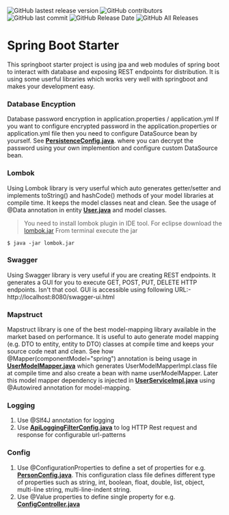 ![GitHub lastest release version](https://img.shields.io/github/v/release/ashishlahoti/springboot-demo?label=AppVersion)
![GitHub contributors](https://img.shields.io/github/contributors/ashishlahoti/springboot-demo)
![GitHub last commit](https://img.shields.io/github/last-commit/ashishlahoti/springboot-demo)
![GitHub Release Date](https://img.shields.io/github/release-date/ashishlahoti/springboot-demo)
![GitHub All Releases](https://img.shields.io/github/downloads/ashishlahoti/springboot-demo/total)

# Spring Boot Starter
This springboot starter project is using jpa and web modules of spring boot to interact with database and exposing REST endpoints for distribution. It is using some userful libraries which works very well with springboot and makes your development easy.

### Database Encyption
Database password encryption in application.properties / application.yml
If you want to configure encrypted password in the application.properties or application.yml file then you need to configure DataSource bean by yourself. See **[PersistenceConfig.java](src/main/java/com/example.jpa/demo/config/PersistenceConfig.java)**. where you can decrypt the password using your own implemention and configure custom DataSource bean.
   
### Lombok
Using Lombok library is very userful which auto generates getter/setter and implements toString() and hashCode() methods of your model libraries at compile time. It keeps the model classes neat and clean. See the usage of @Data annotation in entity **[User.java](src/main/java/com/example.jpa/demo/dao/entity/User.java)** and model classes.
>You need to install lombok plugin in IDE tool. For eclipse download the [lombok.jar](https://projectlombok.org/download) 
From terminal execute the jar
```
$ java -jar lombok.jar
```

### Swagger
Using Swagger library is very useful if you are creating REST endpoints. It generates a GUI for you to execute GET, POST, PUT, DELETE HTTP endpoints. Isn't that cool. GUI is accessible using following URL:- http://localhost:8080/swagger-ui.html

### Mapstruct
Mapstruct library is one of the best model-mapping library available in the market based on performance. It is useful to auto generate model mapping (e.g. DTO to entity, entity to DTO) classes at compile time and keeps your source code neat and clean. See how @Mapper(componentModel="spring") annotation is being usage in **[UserModelMapper.java](src/main/java/com/example.jpa/demo/model/mapper/UserModelMapper.java)** which generates UserModelMapperImpl.class file at compile time and also create a bean with name userModelMapper. Later this model mapper dependency is injected in **[UserServiceImpl.java](src/main/java/com/example.jpa/demo/service/UserServiceImpl.java)** using @Autowired annotation for model-mapping.

### Logging
1. Use @Slf4J annotation for logging
2. Use **[ApiLoggingFilterConfig.java](src/main/java/com/example.jpa/demo/config/ApiLoggingFilterConfig.java)** to log HTTP Rest request and response for configurable url-patterns

### Config
1. Use @ConfigurationProperties to define a set of properties for e.g. **[PersonConfig.java](src/main/java/com/example.jpa/demo/config/PersonConfig.java)**. This configuration class file defines different type of properties such as string, int, boolean, float, double, list, object, multi-line string, multi-line-indent string.
2. Use @Value properties to define single property for e.g. **[ConfigController.java](src/main/java/com/example.jpa/demo/controller/ConfigController.java)**
